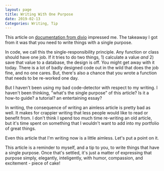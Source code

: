 ```yaml
---
layout: page
title: Writing With One Purpose
date: 2019-02-13
Categories: Writing, Tip
---
```

This article on [documentation from divio](https://www.divio.com/blog/documentation/) impressed me. The takeaway I got from it was that you need to write things with a single purpose.

In code, we call this the single-responsibility principle. Any function or class should have one job. If it tries to do two things, 1) calculate a value *and* 2) save that value to a database, the design is off. You might get away with it today. There is a lot of badly designed code out in the wild that does the job fine, and no one cares. But, there's also a chance that you wrote a function that needs to be re-worked one day.

But I haven't been using my bad code-detector with respect to my writing. I haven't been thinking, "what's the single purpose" of this article? Is it a how-to guide? a tutorial? an entertaining essay?

In writing, the consequence of writing an aimless article is pretty bad as well. It makes for crappier writing that less people would like to read or benefit from. I don't think I spend too much time re-writing an old article, but it's time spent on something that I wouldn't want to add into my portfolio of great things.

Even this article that I'm writing now is a little aimless. Let's put a point on it.

This article is a reminder to myself, and a tip to you, to write things that have a single purpose. Once that's settled, it's just a matter of expressing that purpose simply, elegantly, inteligently, with humor, compassion, and excitement - piece of cake!

